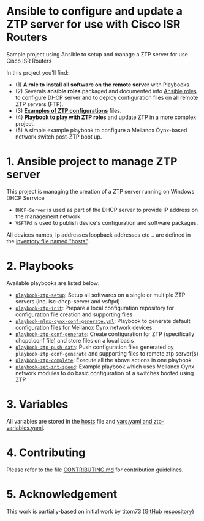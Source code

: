 # Ansible to configure and update a ZTP server for use with Cisco ISR Routers

Sample project using Ansible to setup and manage a ZTP server for use Cisco ISR Routers

In this project you'll find:
- (1) **A role to install all software on the remote server** with Playbooks
- (2) Severals **ansible roles** packaged and documented into [Ansible roles](roles) to configure DHCP server and to deploy configuration files on all remote ZTP servers (FTP).
- (3) **[Examples of ZTP configurations](conf)** files.
- (4) **Playbook to play with ZTP roles** and update ZTP in a more complex project.
- (5) A simple example playbook to configure a Mellanox Oynx-based network switch post-ZTP boot up.



# 1. Ansible project to manage ZTP server

This project is managing the creation of a ZTP server running on Windows DHCP Serrvice
- `DHCP-Server` is used as part of the DHCP server to provide IP address on the management network.
- `VSFTPd` is used to publish device's configuration and software packages.

All devices names, Ip addresses loopback addresses etc .. are defined in the [inventory file named "hosts"](hosts).

# 2. Playbooks

Available playbooks are listed below:
- [`playbook-ztp-setup`](playbook-ztp-setup.yml): Setup all softwares on a single or multiple ZTP servers (inc. isc-dhcp-server and vsftpd)
- [`playbook-ztp-init`](playbook-ztp-init.yml): Prepare a local configuration repository for configuration file creation and supporting files
- [`playbook-mlnx-oynx-conf-generate.yml`](playbook-mlnx--conf-generate.yml): Playbook to generate default configuration files for Mellanox Oynx network devices
- [`playbook-ztp-conf-generate`](playbook-ztp-conf-generate.yml): Create configuration for ZTP (specifically dhcpd.conf file) and store files on a local basis
- [`playbook-ztp-push-data`](playbook-ztp-push-data.yml): Push configuration files generated by `playbook-ztp-conf-generate` and supporting files to remote ztp server(s)
- [`playbook-ztp-complete`](`playbook-ztp-complete.yml`): Execute all the above actions in one playbook
- [`playbook-set-int-speed`](`playbook-set-int-speed.yml`): Example playbook which uses Mellanox Oynx network modules to do basic configuration of a switches booted using ZTP

# 3. Variables

All variables are stored in the  [hosts](hosts) file and [vars.yaml and ztp-variables.yaml](group_vars/all/). 

# 4. Contributing

Please refer to the file [CONTRIBUTING.md](CONTRIBUTING.md) for contribution guidelines.

# 5. Acknowledgement

This work is partially-based on initial work by titom73 ([GitHub respository](https://github.com/titom73/ansible-junos-ztp))